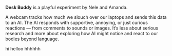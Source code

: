**Desk Buddy** is a playful experiment by Nele and Amanda. 

A webcam tracks how much we slouch over our laptops and sends this data to an AI. The AI responds with supportive, annoying, or just curious reactions — from comments to sounds or images. It’s less about serious research and more about exploring how AI might notice and react to our bodies beyond language.



hi 
helloo hhhhhh
